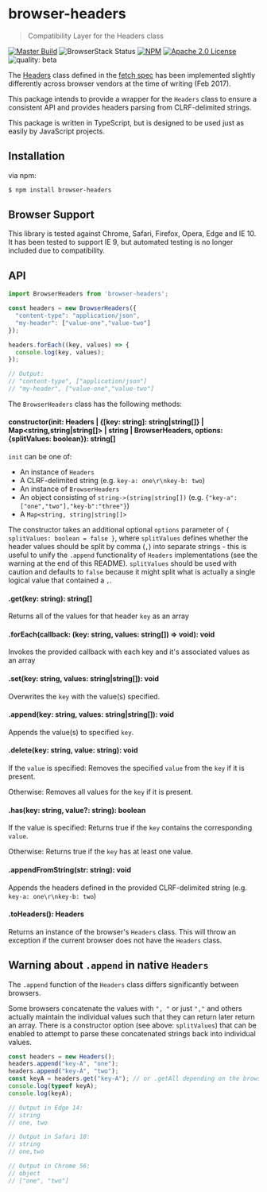 # browser-headers
> Compatibility Layer for the Headers class

[![Master Build](https://travis-ci.org/improbable-eng/js-browser-headers.svg?branch=master)](https://travis-ci.org/improbable-eng/js-browser-headers)
![BrowserStack Status](https://www.browserstack.com/automate/badge.svg?badge_key=MVZzVGFiVXpFRjFjRmZ2SUpJaWlGam9Xa2c0R1B6MnVBV25aZm43cDZtUT0tLXZaMDdRR0pVbVFyRVBmd0p1TUNlZVE9PQ==--8b1eb510ef6bde3d6d89b2d65b033a9030f75f6f%)
[![NPM](https://img.shields.io/npm/v/browser-headers.svg)](https://www.npmjs.com/package/browser-headers)
[![Apache 2.0 License](https://img.shields.io/badge/License-Apache%202.0-blue.svg)](LICENSE)
![quality: beta](https://img.shields.io/badge/quality-beta-yellow.svg)

The [Headers](https://fetch.spec.whatwg.org/#headers-class) class defined in the [fetch spec](https://fetch.spec.whatwg.org/) has been implemented slightly differently across browser vendors at the time of writing (Feb 2017).

This package intends to provide a wrapper for the `Headers` class to ensure a consistent API and provides headers parsing from CLRF-delimited strings.

This package is written in TypeScript, but is designed to be used just as easily by JavaScript projects.


## Installation
via npm:

```bash
$ npm install browser-headers
```

## Browser Support
This library is tested against Chrome, Safari, Firefox, Opera, Edge and IE 10. It has been tested to support IE 9, but automated testing is no longer included due to compatibility.

## API

```js
import BrowserHeaders from 'browser-headers';

const headers = new BrowserHeaders({
  "content-type": "application/json",
  "my-header": ["value-one","value-two"]
});

headers.forEach((key, values) => {
  console.log(key, values);
});

// Output:
// "content-type", ["application/json"]
// "my-header", ["value-one","value-two"]
```

The `BrowserHeaders` class has the following methods:

#### constructor(init: Headers | {[key: string]: string|string[]} | Map<string,string|string[]> | string | BrowserHeaders, options: {splitValues: boolean}): string[]
`init` can be one of:
* An instance of `Headers`
* A CLRF-delimited string (e.g. `key-a: one\r\nkey-b: two`)
* An instance of `BrowserHeaders`
* An object consisting of `string->(string|string[])` (e.g. `{"key-a":["one","two"],"key-b":"three"}`) 
* A `Map<string, string|string[]>`

The constructor takes an additional optional `options` parameter of `{ splitValues: boolean = false }`, where 
`splitValues` defines whether the header values should be split by comma (`,`) into separate strings - this is useful 
to unify the `.append` functionality of `Headers` implementations (see the warning at the end of this README). 
`splitValues` should be used with caution and defaults to `false` because it might split what is actually a single 
logical value that contained a `,`.

#### .get(key: string): string[]
Returns all of the values for that header `key` as an array

#### .forEach(callback: (key: string, values: string[]) => void): void
Invokes the provided callback with each key and it's associated values as an array

#### .set(key: string, values: string|string[]): void
Overwrites the `key` with the value(s) specified.

#### .append(key: string, values: string|string[]): void
Appends the value(s) to specified `key`.

#### .delete(key: string, value: string): void
If the `value` is specified: 
    Removes the specified `value` from the `key` if it is present.

Otherwise:
    Removes all values for the `key` if it is present.

#### .has(key: string, value?: string): boolean
If the value is specified: 
    Returns true if the `key` contains the corresponding `value`.

Otherwise:
    Returns true if the `key` has at least one value.

#### .appendFromString(str: string): void
Appends the headers defined in the provided CLRF-delimited string (e.g. `key-a: one\r\nkey-b: two`)

#### .toHeaders(): Headers
Returns an instance of the browser's `Headers` class. This will throw an exception if the current browser does not have
the `Headers` class.

## Warning about `.append` in native `Headers`
The `.append` function of the `Headers` class differs significantly between browsers.

Some browsers concatenate the values with `", "` or just `","` and others actually maintain the individual values such that
they can return later return an array. There is a constructor option (see above: `splitValues`) that can be enabled to
attempt to parse these concatenated strings back into individual values.
```js
const headers = new Headers();
headers.append("key-A", "one");
headers.append("key-A", "two");
const keyA = headers.get("key-A"); // or .getAll depending on the browser 
console.log(typeof keyA);
console.log(keyA);

// Output in Edge 14:
// string
// one, two

// Output in Safari 10:
// string
// one,two

// Output in Chrome 56:
// object
// ["one", "two"]
```
